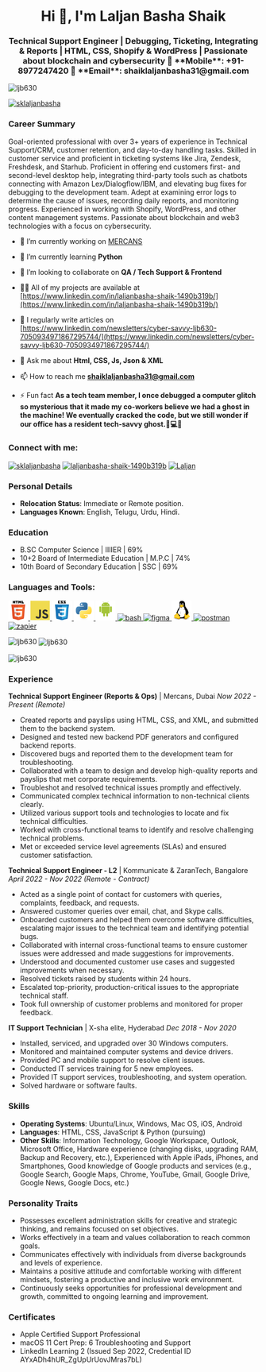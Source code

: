<h1 align="center">Hi 👋, I'm Laljan Basha Shaik</h1>
<h3 align="center">Technical Support Engineer | Debugging, Ticketing, Integrating & Reports | HTML, CSS, Shopify & WordPress | Passionate about blockchain and cybersecurity 
📱 **Mobile**: +91-8977247420 📧 **Email**: shaiklaljanbasha31@gmail.com</h3>

<p align="left"> <img src="https://komarev.com/ghpvc/?username=ljb630&label=Profile%20views&color=0e75b6&style=flat" alt="ljb630" /> </p>

<p align="left"> <a href="https://twitter.com/sklaljanbasha" target="blank"><img src="https://img.shields.io/twitter/follow/sklaljanbasha?logo=twitter&style=for-the-badge" alt="sklaljanbasha" /></a> </p>

### Career Summary
Goal-oriented professional with over 3+ years of experience in Technical Support/CRM, customer retention, and day-to-day handling tasks. Skilled in customer service and proficient in ticketing systems like Jira, Zendesk, Freshdesk, and Starhub. Proficient in offering end customers first- and second-level desktop help, integrating third-party tools such as chatbots connecting with Amazon Lex/Dialogflow/IBM, and elevating bug fixes for debugging to the development team. Adept at examining error logs to determine the cause of issues, recording daily reports, and monitoring progress. Experienced in working with Shopify, WordPress, and other content management systems. Passionate about blockchain and web3 technologies with a focus on cybersecurity.

- 🔭 I’m currently working on [MERCANS](https://mercans.com/)

- 🌱 I’m currently learning **Python**

- 👯 I’m looking to collaborate on **QA / Tech Support & Frontend**

- 👨‍💻 All of my projects are available at [https://www.linkedin.com/in/laljanbasha-shaik-1490b319b/](https://www.linkedin.com/in/laljanbasha-shaik-1490b319b/)

- 📝 I regularly write articles on [https://www.linkedin.com/newsletters/cyber-savvy-ljb630-7050934971867295744/](https://www.linkedin.com/newsletters/cyber-savvy-ljb630-7050934971867295744/)

- 💬 Ask me about **Html, CSS, Js, Json & XML**

- 📫 How to reach me **shaiklaljanbasha31@gmail.com**

- ⚡ Fun fact **As a tech team member, I once debugged a computer glitch so mysterious that it made my co-workers believe we had a ghost in the machine! We eventually cracked the code, but we still wonder if our office has a resident tech-savvy ghost.👻💻😄**

<h3 align="left">Connect with me:</h3>
<p align="left">
<a href="https://twitter.com/sklaljanbasha" target="blank"><img align="center" src="https://raw.githubusercontent.com/rahuldkjain/github-profile-readme-generator/master/src/images/icons/Social/twitter.svg" alt="sklaljanbasha" height="30" width="40" /></a>
<a href="https://linkedin.com/in/laljanbasha-shaik-1490b319b" target="blank"><img align="center" src="https://raw.githubusercontent.com/rahuldkjain/github-profile-readme-generator/master/src/images/icons/Social/linked-in-alt.svg" alt="laljanbasha-shaik-1490b319b" height="30" width="40" /></a>
<a href="https://discord.gg/Laljan" target="blank"><img align="center" src="https://raw.githubusercontent.com/rahuldkjain/github-profile-readme-generator/master/src/images/icons/Social/discord.svg" alt="Laljan" height="30" width="40" /></a>
</p>

### Personal Details
- **Relocation Status**: Immediate or Remote position.
- **Languages Known**: English, Telugu, Urdu, Hindi.


### Education
- B.SC Computer Science | IIIIER | 69%
- 10+2 Board of Intermediate Education | M.P.C | 74%
- 10th Board of Secondary Education | SSC | 69%


<h3 align="left">Languages and Tools:</h3>
<p align="left">
    <a href="https://www.w3.org/html/" target="_blank" rel="noreferrer"> <img
            src="https://raw.githubusercontent.com/devicons/devicon/master/icons/html5/html5-original-wordmark.svg"
            alt="html5" width="40" height="40" /> </a>
    <a href="https://developer.mozilla.org/en-US/docs/Web/JavaScript" target="_blank" rel="noreferrer"> <img
            src="https://raw.githubusercontent.com/devicons/devicon/master/icons/javascript/javascript-original.svg"
            alt="javascript" width="40" height="40" /> </a>
    <a href="https://www.w3schools.com/css/" target="_blank" rel="noreferrer"> <img
            src="https://raw.githubusercontent.com/devicons/devicon/master/icons/css3/css3-original-wordmark.svg"
            alt="css3" width="40" height="40" /> </a>
     <a href="https://www.python.org" target="_blank" rel="noreferrer"> <img
            src="https://raw.githubusercontent.com/devicons/devicon/master/icons/python/python-original.svg"
            alt="python" width="40" height="40" /> </a>
    <a href="https://developer.android.com" target="_blank" rel="noreferrer"> <img
            src="https://raw.githubusercontent.com/devicons/devicon/master/icons/android/android-original-wordmark.svg"
            alt="android" width="40" height="40" /> </a>
    <a href="https://www.gnu.org/software/bash/" target="_blank" rel="noreferrer"> <img
            src="https://www.vectorlogo.zone/logos/gnu_bash/gnu_bash-icon.svg" alt="bash" width="40" height="40" /> </a>
    <a href="https://www.figma.com/" target="_blank" rel="noreferrer"> <img
            src="https://www.vectorlogo.zone/logos/figma/figma-icon.svg" alt="figma" width="40" height="40" /> </a>
    <a href="https://www.linux.org/" target="_blank" rel="noreferrer"> <img
            src="https://raw.githubusercontent.com/devicons/devicon/master/icons/linux/linux-original.svg" alt="linux"
            width="40" height="40" /> </a>
    <a href="https://postman.com" target="_blank" rel="noreferrer"> <img
            src="https://www.vectorlogo.zone/logos/getpostman/getpostman-icon.svg" alt="postman" width="40"
            height="40" /> </a>
    <a href="https://zapier.com" target="_blank" rel="noreferrer"> <img
            src="https://www.vectorlogo.zone/logos/zapier/zapier-icon.svg" alt="zapier" width="40" height="40" /> </a>
</p>
<p><img align="left" src="https://github-readme-stats.vercel.app/api/top-langs?username=ljb630&show_icons=true&locale=en&layout=compact" alt="ljb630" /></p>

<p>&nbsp;<img align="center" src="https://github-readme-stats.vercel.app/api?username=ljb630&show_icons=true&locale=en" alt="ljb630" /></p>

<p><img align="center" src="https://github-readme-streak-stats.herokuapp.com/?user=ljb630&" alt="ljb630" /></p>


### Experience

**Technical Support Engineer (Reports & Ops)** | Mercans, Dubai
*Now 2022 - Present (Remote)*
- Created reports and payslips using HTML, CSS, and XML, and submitted them to the backend system.
- Designed and tested new backend PDF generators and configured backend reports.
- Discovered bugs and reported them to the development team for troubleshooting.
- Collaborated with a team to design and develop high-quality reports and payslips that met corporate requirements.
- Troubleshot and resolved technical issues promptly and effectively.
- Communicated complex technical information to non-technical clients clearly.
- Utilized various support tools and technologies to locate and fix technical difficulties.
- Worked with cross-functional teams to identify and resolve challenging technical problems.
- Met or exceeded service level agreements (SLAs) and ensured customer satisfaction.

**Technical Support Engineer - L2** | Kommunicate & ZaranTech, Bangalore
*April 2022 - Nov 2022 (Remote - Contract)*
- Acted as a single point of contact for customers with queries, complaints, feedback, and requests.
- Answered customer queries over email, chat, and Skype calls.
- Onboarded customers and helped them overcome software difficulties, escalating major issues to the technical team and identifying potential bugs.
- Collaborated with internal cross-functional teams to ensure customer issues were addressed and made suggestions for improvements.
- Understood and documented customer use cases and suggested improvements when necessary.
- Resolved tickets raised by students within 24 hours.
- Escalated top-priority, production-critical issues to the appropriate technical staff.
- Took full ownership of customer problems and monitored for proper feedback.

**IT Support Technician** | X-sha elite, Hyderabad
*Dec 2018 - Nov 2020*
- Installed, serviced, and upgraded over 30 Windows computers.
- Monitored and maintained computer systems and device drivers.
- Provided PC and mobile support to resolve client issues.
- Conducted IT services training for 5 new employees.
- Provided IT support services, troubleshooting, and system operation.
- Solved hardware or software faults.

### Skills
- **Operating Systems**: Ubuntu/Linux, Windows, Mac OS, iOS, Android
- **Languages**: HTML, CSS, JavaScript & Python (pursuing)
- **Other Skills**: Information Technology, Google Workspace, Outlook, Microsoft Office, Hardware experience (changing disks, upgrading RAM, Backup and Recovery, etc.), Experienced with Apple iPads, iPhones, and Smartphones, Good knowledge of Google products and services (e.g., Google Search, Google Maps, Chrome, YouTube, Gmail, Google Drive, Google News, Google Docs, etc.)

### Personality Traits
- Possesses excellent administration skills for creative and strategic thinking, and remains focused on set objectives.
- Works effectively in a team and values collaboration to reach common goals.
- Communicates effectively with individuals from diverse backgrounds and levels of experience.
- Maintains a positive attitude and comfortable working with different mindsets, fostering a productive and inclusive work environment.
- Continuously seeks opportunities for professional development and growth, committed to ongoing learning and improvement.

### Certificates
- Apple Certified Support Professional
- macOS 11 Cert Prep: 6 Troubleshooting and Support
- LinkedIn Learning 2 (Issued Sep 2022, Credential ID AYxADh4hUR_ZgUpUrUovJMras7bL)
